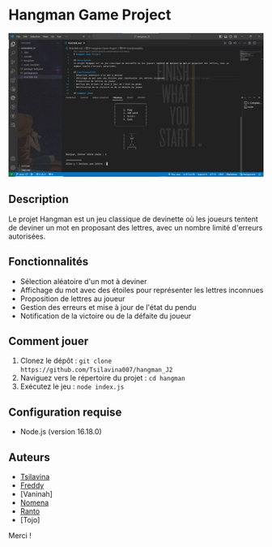 # Hangman Game Project
![Capture](Capture.jpg)
## Description
Le projet Hangman est un jeu classique de devinette où les joueurs tentent de deviner un mot en proposant des lettres, avec un nombre limité d'erreurs autorisées.

## Fonctionnalités
- Sélection aléatoire d'un mot à deviner
- Affichage du mot avec des étoiles pour représenter les lettres inconnues
- Proposition de lettres au joueur
- Gestion des erreurs et mise à jour de l'état du pendu
- Notification de la victoire ou de la défaite du joueur

## Comment jouer
1. Clonez le dépôt : `git clone https://github.com/Tsilavina007/hangman_J2`
2. Naviguez vers le répertoire du projet : `cd hangman`
3. Exécutez le jeu : `node index.js`

## Configuration requise
- Node.js (version 16.18.0)

## Auteurs
- [Tsilavina](https://github.com/Tsilavina007)
- [Freddy](https://github.com/dyferherios)
- [Vaninah]
- [Nomena](https://github.com/nomenafitahiana)
- [Ranto](https://github.com/ranto-creat)
- [Tojo]


Merci !